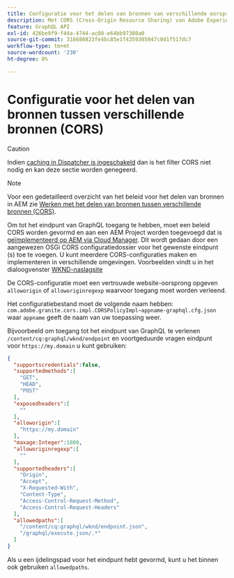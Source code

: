 ```yaml
---
title: Configuratie voor het delen van bronnen van verschillende oorsprong (CORS) met AEM headless
description: Met CORS (Cross-Origin Resource Sharing) van Adobe Experience Manager kunnen webtoepassingen zonder kop aanroepen naar AEM uitvoeren. Een configuratie CORS is nodig om toegang tot het eindpunt van GraphQL toe te laten.
feature: GraphQL API
exl-id: 426be9f9-f44a-4744-ac08-e64bb97308a0
source-git-commit: 316680823fe4bc85e1f4359305047c0d1f517dc7
workflow-type: tm+mt
source-wordcount: '230'
ht-degree: 0%

---
```


# Configuratie voor het delen van bronnen tussen verschillende bronnen (CORS)

>[!CAUTION]
>
>Indien [caching in Dispatcher is ingeschakeld](/help/headless/deployment/dispatcher-caching.md) dan is het filter CORS niet nodig en kan deze sectie worden genegeerd.

>[!NOTE]
>
>Voor een gedetailleerd overzicht van het beleid voor het delen van bronnen in AEM zie [Werken met het delen van bronnen tussen verschillende bronnen (CORS)](https://experienceleague.adobe.com/docs/experience-manager-learn/foundation/security/understand-cross-origin-resource-sharing.html#understand-cross-origin-resource-sharing-(cors)).

Om tot het eindpunt van GraphQL toegang te hebben, moet een beleid CORS worden gevormd en aan een AEM Project worden toegevoegd dat is [geïmplementeerd op AEM via Cloud Manager](/help/implementing/cloud-manager/deploy-code.md). Dit wordt gedaan door een aangewezen OSGi CORS configuratiedossier voor het gewenste eindpunt (s) toe te voegen. U kunt meerdere CORS-configuraties maken en implementeren in verschillende omgevingen. Voorbeelden vindt u in het dialoogvenster [WKND-naslagsite](https://github.com/adobe/aem-guides-wknd/tree/master/ui.config/src/main/content/jcr_root/apps/wknd/osgiconfig)

De CORS-configuratie moet een vertrouwde website-oorsprong opgeven `alloworigin` of `alloworiginregexp` waarvoor toegang moet worden verleend.

Het configuratiebestand moet de volgende naam hebben: `com.adobe.granite.cors.impl.CORSPolicyImpl~appname-graphql.cfg.json` waar `appname` geeft de naam van uw toepassing weer.

Bijvoorbeeld om toegang tot het eindpunt van GraphQL te verlenen `/content/cq:graphql/wknd/endpoint` en voortgeduurde vragen eindpunt voor `https://my.domain` u kunt gebruiken:

```json
{
  "supportscredentials":false,
  "supportedmethods":[
    "GET",
    "HEAD",
    "POST"
  ],
  "exposedheaders":[
    ""
  ],
  "alloworigin":[
    "https://my.domain"
  ],
  "maxage:Integer":1800,
  "alloworiginregexp":[
    ""
  ],
  "supportedheaders":[
    "Origin",
    "Accept",
    "X-Requested-With",
    "Content-Type",
    "Access-Control-Request-Method",
    "Access-Control-Request-Headers"
  ],
  "allowedpaths":[
    "/content/cq:graphql/wknd/endpoint.json",
    "/graphql/execute.json/.*"
  ]
}
```

Als u een ijdelingspad voor het eindpunt hebt gevormd, kunt u het binnen ook gebruiken `allowedpaths`.
